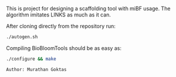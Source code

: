 This is project for designing a scaffolding tool with miBF usage. The algorithm imitates LINKS as much as it can.

After cloning directly from the repository run:
```bash
./autogen.sh
```
Compiling BioBloomTools should be as easy as:
```bash
./configure && make

Author: Murathan Goktas
